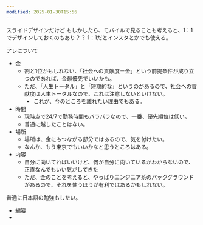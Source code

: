 ```yaml
---
modified: 2025-01-30T15:56
---
```



スライドデザインだけど
もしかしたら、モバイルで見ることも考えると、1：1でデザインしておくのもあり？？
1：1だとインスタとかでも使える。


アレについて
- 金
	- 割と1位かもしれない、「社会への貢献度＝金」という前提条件が成り立つのであれば、金最優先でいいかも。
	- ただ、「人生トータル」と「短期的な」というのがあるので、社会への貢献度は人生トータルなので、これは注意しないといけない。
		- これが、今のところを離れたい理由でもある。
- 時間
	- 現時点で24/7で勤務時間もバラバラなので、一番、優先順位は低い。
	- 普通に越したことはない。
- 場所
	- 場所は、金にもつながる部分ではあるので、気を付けたい。
	- なんか、もう東京でもいいかなと思うところはある。
- 内容
	- 自分に向いてればいいけど、何が自分に向いているかわからないので、正直なんでもいい気がしてきた
	- ただ、金のことを考えると、やっぱりエンジニア系のバックグラウンドがあるので、それを使うほうが有利ではあるかもしれない。




普通に日本語の勉強もしたい。
- 編纂
- 



